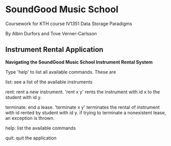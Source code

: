# SoundGood Music School 
Coursework for KTH course IV1351 Data Storage Paradigms 

By Albin Durfors and Tove Verner-Carlsson

## Instrument Rental Application 

**Navigating the SoundGood Music School Instrument Rental System**

Type 'help' to list all available commands. These are

list: see a list of the available instruments

rent: rent a new instrument. 'rent x y' rents the instrument with id x to the student with id y.

terminate: end a lease. 'terminate x y' terminates the rental of instrument with id rented by student with id y.
if trying to terminate a nonexistent lease, an exception is thrown. 

help: list the available commands

quit: quit the application
